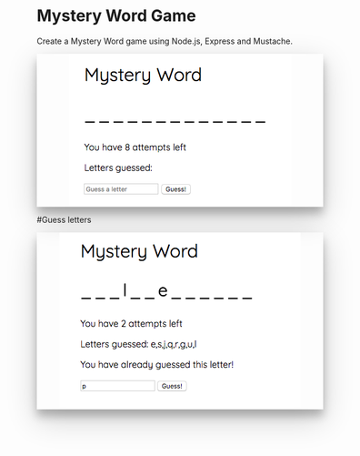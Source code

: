 Mystery Word Game
===
Create a Mystery Word game using Node.js, Express and Mustache.

<div style="box-shadow: 0 12px 15px 0 rgba(0,0,0,0.24),0 17px 50px 0 rgba(0,0,0,0.19);"><center><img src="public/hangman.png" alt="Mystery Word" /></center></a></div>

#Guess letters
<div style="box-shadow: 0 12px 15px 0 rgba(0,0,0,0.24),0 17px 50px 0 rgba(0,0,0,0.19);"><center><img src="public/hangman1.png" alt="Mystery Word" /></center></a></div>
